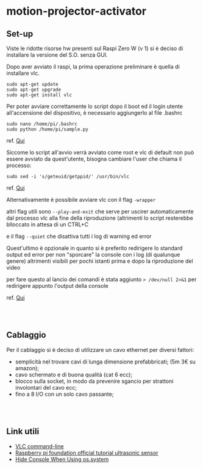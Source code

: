 # motion-projector-activator

## Set-up

Viste le ridotte risorse hw presenti sul Raspi Zero W (v 1) si è deciso di installare la versione del S.O. senza GUI.

Dopo aver avviato il raspi, la prima operazione preliminare è quella di installare vlc.
```
sudo apt-get update
sudo apt-get upgrade
sudo apt-get install vlc
```

Per poter avviare correttamente lo script dopo il boot ed il login utente all'accensione del dispositivo, è necessario aggiungerlo al file .bashrc
```
sudo nano /home/pi/.bashrc
sudo python /home/pi/sample.py
```

ref. [Qui](https://www.dexterindustries.com/howto/run-a-program-on-your-raspberry-pi-at-startup/)

Siccome lo script all'avvio verrà avviato come root e vlc di default non può essere avviato da quest'utente, bisogna cambiare l'user che chiama il processo:
```
sudo sed -i 's/geteuid/getppid/' /usr/bin/vlc
```

ref. [Qui](https://www.tecmint.com/run-vlc-media-player-as-root-in-linux/)

Alternativamente è possibile avviare vlc con il flag `-wrapper`

altri flag utili sono `--play-and-exit` che serve per uscirer automaticamente dal processo vlc alla fine della riproduzione (altrimenti lo script resterebbe blloccato in attesa di un CTRL+C

e il flag `--quiet` che disattiva tutti i log di warning ed error

Quest'ultimo è opzionale in quanto si è preferito redirigere lo standard output ed error per non "sporcare" la console con i log (di qualunque genere) altrimenti visibili per pochi istanti prima e dopo la riproduzione del video

per fare questo al lancio dei comandi è stata aggiunto `> /dev/null 2>&1` per redirigere appunto l'output della console

ref. [Qui](https://stackoverflow.com/a/33989346)

<br><br>

## Cablaggio

Per il cablaggio si è deciso di utilizzare un cavo ethernet per diversi fattori:
- semplicità nel trovare cavi di lunga dimensione prefabbricati; (5m 3€ su amazon);
- cavo schermato e di buona qualità (cat 6 ecc);
- blocco sulla socket, in modo da prevenire sgancio per strattoni involontari del cavo ecc;
- fino a 8 I/O con un solo cavo passante;

<br><br>

## Link utili

- [VLC command-line](https://wiki.videolan.org/VLC_command-line_help/)
- [Raspberry pi foundation official tutorial ultrasonic sensor](https://projects.raspberrypi.org/en/projects/physical-computing/12)
- [Hide Console When Using os.system](https://thewebdev.info/2022/04/10/how-to-hide-the-console-when-using-os-system-or-subprocess-call-with-python/)
